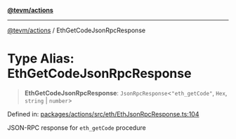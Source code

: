 [**@tevm/actions**](../README.md)

***

[@tevm/actions](../globals.md) / EthGetCodeJsonRpcResponse

# Type Alias: EthGetCodeJsonRpcResponse

> **EthGetCodeJsonRpcResponse**: `JsonRpcResponse`\<`"eth_getCode"`, `Hex`, `string` \| `number`\>

Defined in: [packages/actions/src/eth/EthJsonRpcResponse.ts:104](https://github.com/evmts/tevm-monorepo/blob/main/packages/actions/src/eth/EthJsonRpcResponse.ts#L104)

JSON-RPC response for `eth_getCode` procedure
